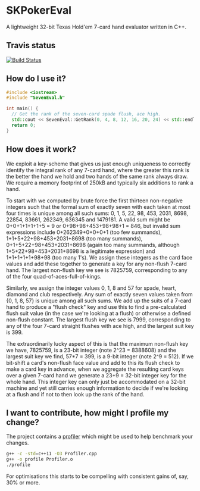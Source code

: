# SKPokerEval

A lightweight 32-bit Texas Hold'em 7-card hand evaluator written in C++.

## Travis status

[![Build Status](https://travis-ci.org/kennethshackleton/SKPokerEval.svg)](https://travis-ci.org/kennethshackleton/SKPokerEval)

## How do I use it?

```cpp
#include <iostream>
#include "SevenEval.h"

int main() {
  // Get the rank of the seven-card spade flush, ace high.
  std::cout << SevenEval::GetRank(0, 4, 8, 12, 16, 20, 24) << std::endl;
  return 0;
}
```

## How does it work?

We exploit a key-scheme that gives us just enough uniqueness to correctly identify the integral rank of any 7-card hand, where the greater this rank is the better the hand we hold and two hands of the same rank always draw. We require a memory footprint of 250kB and typically six additions to rank a hand.

To start with we computed by brute force the first thirteen non-negative integers such that the formal sum of exactly seven with each taken at most four times is unique among all such sums: 0, 1, 5, 22, 98, 453, 2031, 8698, 22854, 83661, 262349, 636345 and 1479181. A valid sum might be 0+0+1+1+1+1+5 = 9 or 0+98+98+453+98+98+1 = 846, but invalid sum expressions include 0+262349+0+0+0+1 (too few summands), 1+1+5+22+98+453+2031+8698 (too many summands), 0+1+5+22+98+453+2031+8698 (again too many summands, although 1+5+22+98+453+2031+8698 is a legitimate expression) and 1+1+1+1+1+98+98 (too many 1's). We assign these integers as the card face values and add these together to generate a key for any non-flush 7-card hand. The largest non-flush key we see is 7825759, corresponding to any of the four quad-of-aces-full-of-kings.

Similarly, we assign the integer values 0, 1, 8 and 57 for spade, heart, diamond and club respectively. Any sum of exactly seven values taken from {0, 1, 8, 57} is unique among all such sums. We add up the suits of a 7-card hand to produce a "flush check" key and use this to find a pre-calculated flush suit value (in the case we're looking at a flush) or otherwise a defined non-flush constant. The largest flush key we see is 7999, corresponding to any of the four 7-card straight flushes with ace high, and the largest suit key is 399.

The extraordinarily lucky aspect of this is that the maximum non-flush key we have, 7825759, is a 23-bit integer (note 2^23 = 8388608) and the largest suit key we find, 57*7 = 399, is a 9-bit integer (note 2^9 = 512). If we bit-shift a card's non-flush face value and add to this its flush check to make a card key in advance, when we aggregate the resulting card keys over a given 7-card hand we generate a 23+9 = 32-bit integer key for the whole hand. This integer key can only just be accommodated on a 32-bit machine and yet still carries enough information to decide if we're looking at a flush and if not to then look up the rank of the hand.

## I want to contribute, how might I profile my change?

The project contains a [profiler](src/Profiler.cpp) which might be used to help benchmark your changes.

```bash
g++ -c -std=c++11 -O3 Profiler.cpp
g++ -o profile Profiler.o
./profile
```

For optimisations this starts to be compelling with consistent gains of, say, 30% or more.
